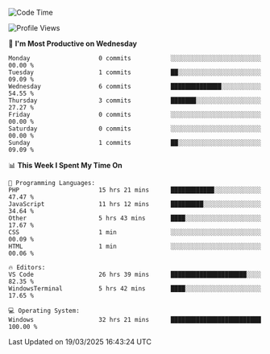 <!--START_SECTION:waka-->
![Code Time](http://img.shields.io/badge/Code%20Time-4%2C388%20hrs%2020%20mins-blue)

![Profile Views](http://img.shields.io/badge/Profile%20Views-0-blue)

📅 **I'm Most Productive on Wednesday** 

```text
Monday                   0 commits           ░░░░░░░░░░░░░░░░░░░░░░░░░   00.00 % 
Tuesday                  1 commits           ██░░░░░░░░░░░░░░░░░░░░░░░   09.09 % 
Wednesday                6 commits           ██████████████░░░░░░░░░░░   54.55 % 
Thursday                 3 commits           ███████░░░░░░░░░░░░░░░░░░   27.27 % 
Friday                   0 commits           ░░░░░░░░░░░░░░░░░░░░░░░░░   00.00 % 
Saturday                 0 commits           ░░░░░░░░░░░░░░░░░░░░░░░░░   00.00 % 
Sunday                   1 commits           ██░░░░░░░░░░░░░░░░░░░░░░░   09.09 % 
```


📊 **This Week I Spent My Time On** 

```text
💬 Programming Languages: 
PHP                      15 hrs 21 mins      ████████████░░░░░░░░░░░░░   47.47 % 
JavaScript               11 hrs 12 mins      █████████░░░░░░░░░░░░░░░░   34.64 % 
Other                    5 hrs 43 mins       ████░░░░░░░░░░░░░░░░░░░░░   17.67 % 
CSS                      1 min               ░░░░░░░░░░░░░░░░░░░░░░░░░   00.09 % 
HTML                     1 min               ░░░░░░░░░░░░░░░░░░░░░░░░░   00.06 % 

🔥 Editors: 
VS Code                  26 hrs 39 mins      █████████████████████░░░░   82.35 % 
WindowsTerminal          5 hrs 42 mins       ████░░░░░░░░░░░░░░░░░░░░░   17.65 % 

💻 Operating System: 
Windows                  32 hrs 21 mins      █████████████████████████   100.00 % 
```


 Last Updated on 19/03/2025 16:43:24 UTC
<!--END_SECTION:waka-->
